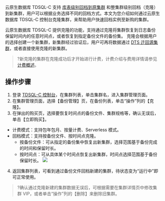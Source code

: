 
云原生数据库 TDSQL-C 支持 [库表级别回档到原集群](https://cloud.tencent.com/document/product/1003/53305) 和整集群级别回档（克隆）到新集群，用户可以根据业务选择不同的回档方式。本文为您介绍如何通过云原生数据库 TDSQL-C 控制台克隆集群，来帮助用户快速回档实例至新购的集群。

云原生数据库 TDSQL-C 提供克隆的功能，支持通过克隆将集群恢复到日志备份保留时间内的任意时间点，或者恢复到指定备份文件的备份集。
克隆会根据用户的选择创建一个新集群，新集群经过验证后，用户可再将数据通过 [DTS 迁回源集群](https://cloud.tencent.com/document/product/571/45488)，或者直接使用克隆的新集群。

>?新克隆的集群在克隆成功后才开始进行计费，计费介绍与费用详情请参见 [计费概述](https://cloud.tencent.com/document/product/1003/30493)。

## 操作步骤
1. 登录 [TDSQL-C 控制台](https://console.cloud.tencent.com/cynosdb)，在集群列表，单击集群名，进入集群管理页面。
2. 在集群管理页面，选择【备份管理】页，在备份列表，单击“操作”列的【克隆】。
3. 在弹出的购买页，选择要恢复时间点的备份文件、集群规格等，确认无误后，单击【立即购买】。
 - 计费模式：支持包年包月、按量计费、Serverless 模式。
 - 回档模式：支持按备份文件、按时间点克隆。
    - 按备份文件：可从指定的备份集中恢复出新集群，选择范围基于备份完成的时间和保留时长。
    - 按时间点：可从具体某个时间点恢复出新集群，时间点选择范围基于备份保留时长。
![](https://main.qcloudimg.com/raw/8d203e8e5faac6e05773b366e4817fab.png)
4. 返回集群列表，可看到通过备份文件回档新建的集群，待状态变为“运行中”即可正常使用。
>?确认通过克隆新建的集群数据无误后，可根据需要在集群详情页中修改集群 VIP，或者单击“操作”列的【删除】来删除旧集群。
